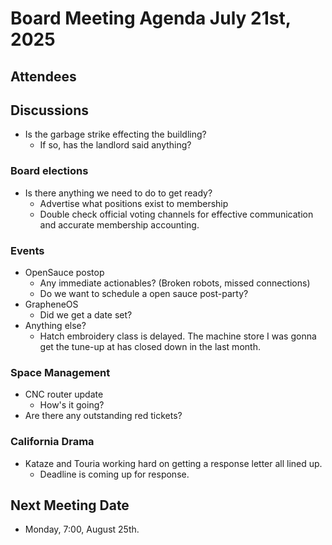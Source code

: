 # Board Meeting Agenda July 21st, 2025

## Attendees


## Discussions 
- Is the garbage strike effecting the buildling?
    - If so, has the landlord said anything?

### Board elections
- Is there anything we need to do to get ready?
    - Advertise what positions exist to membership
    - Double check official voting channels for effective communication and accurate membership accounting. 

### Events
- OpenSauce postop 
    - Any immediate actionables? (Broken robots, missed connections)
    - Do we want to schedule a open sauce post-party?
- GrapheneOS 
    - Did we get a date set?
- Anything else?
    - Hatch embroidery class is delayed. The machine store I was gonna get the tune-up at has closed down in the last month. 

### Space Management
- CNC router update
    - How's it going?
- Are there any outstanding red tickets?


### California Drama
- Kataze and Touria working hard on getting a response letter all lined up. 
    - Deadline is coming up for response.


## Next Meeting Date
- Monday, 7:00, August 25th.